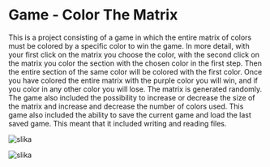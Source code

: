# Game - Color The Matrix


This is a project consisting of a game in which the entire matrix of colors must be colored by a specific color to win the game. In more detail, with your first click on the matrix you choose the color, with the second click on the matrix you color the section with the chosen color in the first step. Then the entire section of the same color will be colored with the first color. Once you have colored the entire matrix with the purple color you will win, and if you color in any other color you will lose. The matrix is generated randomly. The game also included the possibility to increase or decrease the size of the matrix and increase and decrease the number of colors used.
This game also included the ability to save the current game and load the last saved game. This meant that it included writing and reading files.


![slika](https://user-images.githubusercontent.com/83310988/187172842-78f4f5a3-2e29-4851-91b8-7e6e6e1612c9.png)

![slika](https://user-images.githubusercontent.com/83310988/187172970-fb90aaaa-1c8b-4c11-8007-2c58c3c21ecd.png)
